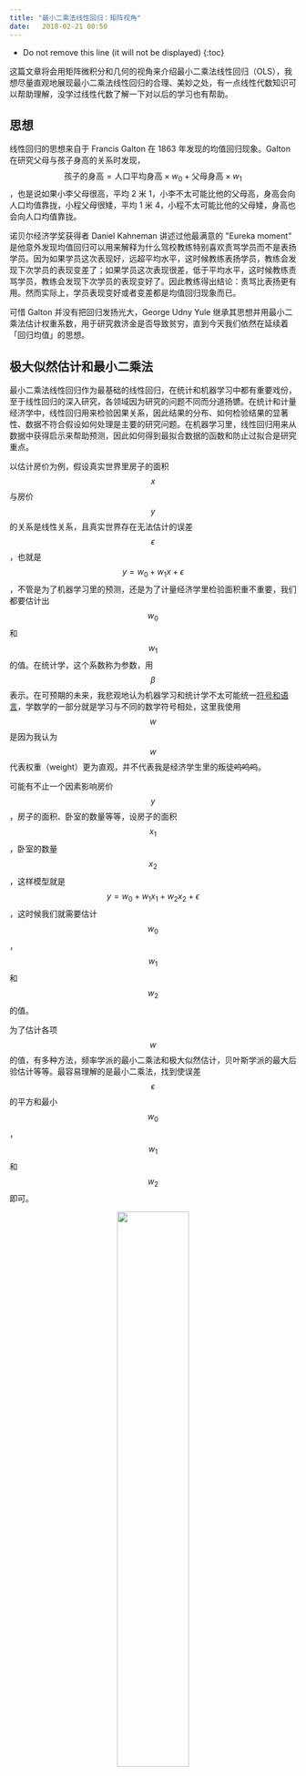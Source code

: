 ```yaml
---
title: "最小二乘法线性回归：矩阵视角"
date:   2018-02-21 00:50
---
```

* Do not remove this line (it will not be displayed)
{:toc}

这篇文章将会用矩阵微积分和几何的视角来介绍最小二乘法线性回归（OLS），我想尽量直观地展现最小二乘法线性回归的合理、美妙之处，有一点线性代数知识可以帮助理解，没学过线性代数了解一下对以后的学习也有帮助。

## 思想

线性回归的思想来自于 Francis Galton 在 1863 年发现的均值回归现象。Galton 在研究父母与孩子身高的关系时发现，$$\text{孩子的身高} = \text{人口平均身高} \times w_0 + \text{父母身高} \times w_1$$，也是说如果小李父母很高，平均 2 米 1，小李不太可能比他的父母高，身高会向人口均值靠拢，小程父母很矮，平均 1 米 4，小程不太可能比他的父母矮，身高也会向人口均值靠拢。

诺贝尔经济学奖获得者 Daniel Kahneman 讲述过他最满意的 "Eureka moment" 是他意外发现均值回归可以用来解释为什么驾校教练特别喜欢责骂学员而不是表扬学员。因为如果学员这次表现好，远超平均水平，这时候教练表扬学员，教练会发现下次学员的表现变差了；如果学员这次表现很差，低于平均水平，这时候教练责骂学员，教练会发现下次学员的表现变好了。因此教练得出结论：责骂比表扬更有用。然而实际上，学员表现变好或者变差都是均值回归现象而已。

可惜 Galton 并没有把回归发扬光大，George Udny Yule 继承其思想并用最小二乘法估计权重系数，用于研究救济金是否导致贫穷，直到今天我们依然在延续着「回归均值」的思想。

## 极大似然估计和最小二乘法

最小二乘法线性回归作为最基础的线性回归，在统计和机器学习中都有重要戏份，至于线性回归的深入研究，各领域因为研究的问题不同而分道扬镳。在统计和计量经济学中，线性回归用来检验因果关系，因此结果的分布、如何检验结果的显著性、数据不符合假设如何处理是主要的研究问题。在机器学习里，线性回归用来从数据中获得启示来帮助预测，因此如何得到最拟合数据的函数和防止过拟合是研究重点。

以估计房价为例，假设真实世界里房子的面积 $$x$$ 与房价 $$y$$ 的关系是线性关系，且真实世界存在无法估计的误差 $$\epsilon$$，也就是 $$y = w_0 + w_1x + \epsilon$$，不管是为了机器学习里的预测，还是为了计量经济学里检验面积重不重要，我们都要估计出 $$w_0$$ 和 $$w_1$$ 的值。在统计学，这个系数称为参数，用 $$\beta$$ 表示。在可预期的未来，我悲观地认为机器学习和统计学不太可能统一[符号和语言](https://statweb.stanford.edu/~tibs/stat315a/glossary.pdf)，学数学的一部分就是学习与不同的数学符号相处，这里我使用 $$w$$ 是因为我认为 $$w$$ 代表权重（weight）更为直观，并不代表我是经济学生里的叛徒~~呜呜呜~~。

可能有不止一个因素影响房价 $$y$$，房子的面积、卧室的数量等等，设房子的面积 $$x_1$$，卧室的数量 $$x_2$$，这样模型就是 $$y = w_0 + w_1x_1 + w_2x_2 + \epsilon$$，这时候我们就需要估计 $$w_0$$，$$w_1$$ 和 $$w_2$$ 的值。

为了估计各项 $$w$$ 的值，有多种方法，频率学派的最小二乘法和极大似然估计，贝叶斯学派的最大后验估计等等。最容易理解的是最小二乘法，找到使误差 $$\epsilon$$ 的平方和最小 $$w_0$$，$$w_1$$ 和 $$w_2$$ 即可。

<div style="text-align:center"><img src="img/linregWedge2Wedge.png" width=50%></div>

其次好理解的是极大似然估计，假设误差服从某个分布，找到让我们最有可能获得已有数据的 $$w_0$$，$$w_1$$ 和 $$w_2$$ ，也就是使 $$P(\text{已有数据} \mid w_0,w_1,w_2)$$ 最大的 $$w_0$$，$$w_1$$ 和 $$w_2$$。如果我们假设误差服从正态分布，如上图所示，数据是独立同分布（i.i.d.），最小二乘法得出的 $$w_0$$，$$w_1$$ 和 $$w_2$$ 就是极大似然估计。

不要觉得最小二乘法想法简单所以没用，我也有过这样的错误想法。1809 年高斯用最小二乘法估计出了谷神星的轨道，在此之后高斯为了最小二乘法发明者的头衔和 Legendre 争论不休，1829 年高斯证明了最小二乘法有特别好的性质，也就是高斯－马尔可夫定理，得再写一篇文章才能讲清楚。

有了收集好的数据，就可以用矩阵和微积分来得到权重。这些收集到的数据有很多条，用下标表示数据条目，这里以收集到 5 条数据为例。
$$y_1 = w_0 + w_1x_{11} + w_2x_{12} + \epsilon_1$$
$$y_2 = w_0 + w_1x_{21} + w_2x_{22} + \epsilon_2$$
$$y_3 = w_0 + w_1x_{31} + w_2x_{32} + \epsilon_3$$
$$y_4 = w_0 + w_1x_{41} + w_2x_{42} + \epsilon_4$$
$$y_5 = w_0 + w_1x_{51} + w_2x_{52} + \epsilon_5$$

看起来很混乱？是的，所以我们需要使用矩阵来简化这些繁琐的等式。
$$
\overrightarrow{y} = 
\begin{bmatrix}
  y_1 \\
  y_2 \\
  y_3 \\
  y_4 \\
  y_5
\end{bmatrix},\quad X = 
\begin{bmatrix}
1 & x_{11} & x_{12} \\ 
1 & x_{21} & x_{22} \\ 
1 & x_{31} & x_{32} \\ 
1 & x_{41} & x_{42} \\ 
1 & x_{51} & x_{52} 
\end{bmatrix},\quad \overrightarrow{w} = 
\begin{bmatrix}
  w_0 \\
  w_1 \\
  w_2 
\end{bmatrix},\quad \overrightarrow{\epsilon} = 
\begin{bmatrix}
  \epsilon_1 \\
  \epsilon_2 \\
  \epsilon_3 \\
  \epsilon_4 \\
  \epsilon_5
\end{bmatrix}
$$

用[矩阵乘法](https://ocw.mit.edu/courses/mathematics/18-06sc-linear-algebra-fall-2011/ax-b-and-the-four-subspaces/multiplication-and-inverse-matrices/)，就可以得到上面繁杂等式的简化版本。
$$\overrightarrow{y} = X\overrightarrow{w} + \overrightarrow{\epsilon}$$

最小二乘法的思想就是找到 $$\overrightarrow{w}$$ 让 $$\overrightarrow{\epsilon}$$ 的平方和，$$\overrightarrow{\epsilon}^T\overrightarrow{\epsilon}$$最小。为了简化公式，我这里不再使用箭头表示向量，而用小写字母表示列向量，大写表示矩阵，表示为
$$ \underset{w}{min} \quad \epsilon^{T}\epsilon$$

<div style="text-align:center"><img src="img/linRegContoursSSE.png" width=40%></div>

如果 $$\overrightarrow{w}$$ 是二维的，$$\epsilon^{T}\epsilon$$ 的图像是一个碗，如上图所示，这意味着存在一个全局最低点，这样的函数叫做凸函数，可以使用梯度下降法来得到全局最低点对应的的 $$\overrightarrow{w}$$，这个方法在吴恩达的[机器学习](https://www.coursera.org/learn/machine-learning/home)里有详细描述，鄙人也在博客里作过拙文[机器学习中的梯度下降法](http://lijiawei.cc/2017/03/22/Gradient-Descent/)，这里不再赘述，只讲用微积分直接求解。

由于 $$\epsilon = y - Xw$$, $$(AB)^T = B^TA^T$$ 以及矩阵代数符合乘法分配律，我们可以打开平方和得到
$$
\begin{equation}
\begin{split}
\epsilon^{T}\epsilon & = (y - Xw)^T(y - Xw)\\
 & = (y - Xw)^Ty - (y - Xw)^TXw \\
 & = y^Ty - (Xw)^Ty - y^TXw + (Xw)^TXw \\
 & = y^Ty - w^TX^Ty - y^TXw + w^TX^TXw
\end{split}
\end{equation}
$$

$$w^TX^Ty$$ 和 $$y^TXw$$ 得到的结果都是 $$1\times1$$ 的标量，对于标量 $$a$$，$$a^T = a$$，因此 $$w^TX^Ty = (w^TX^Ty)^T = y^TXw$$。

$$
\begin{equation}  \label{rss}
\begin{split}
\epsilon^{T}\epsilon
 & = y^Ty - (Xw)^Ty - y^TXw + (Xw)^TXw \\
 & = y^Ty - 2w^TX^Ty + w^TX^TXw
\end{split}
\end{equation}
$$

让 $$\epsilon^{T}\epsilon$$ 的梯度为零就可得到最小值，梯度就是导数的标量、向量或者矩阵形式。对于将一维标量映射到一维标量的函数，例如 $$f(x)=2x$$，其梯度是标量，就是导数 $$f'(x)=2$$，$$\epsilon^{T}\epsilon$$ 是一个将三维向量 $$w$$ 映射到一维标量的函数，其梯度为向量，将多维向量映射到多维向量的函数，其梯度为矩阵。用倒三角 $$\nabla$$ 表示梯度，对于 $$\epsilon^{T}\epsilon$$ 的梯度我们定义为
$$\nabla_{w}\epsilon^{T}\epsilon = 
\begin{bmatrix}
\frac{\partial \epsilon^{T}\epsilon}{\partial w_0}\\ 
\frac{\partial \epsilon^{T}\epsilon}{\partial w_1}\\ 
\frac{\partial \epsilon^{T}\epsilon}{\partial w_2}
\end{bmatrix}$$

我们先看 $$\nabla_{w}w^Ta$$ 的情况， 
$$a = \begin{bmatrix}
a_0\\ 
a_1\\ 
a_2
\end{bmatrix}$$，
用标量形式表示就是 $$w^Ta = w_0a_0 + w_1a_1+w_2a_2$$，可得

$$\nabla_{w}w^Ta = 
\begin{bmatrix}
\frac{\partial w^Ta}{\partial w_0}\\ 
\frac{\partial w^Ta}{\partial w_1}\\ 
\frac{\partial w^Ta}{\partial w_2}
\end{bmatrix} = 
\begin{bmatrix}
a_0\\ 
a_1\\ 
a_2
\end{bmatrix} = a
$$

因此可得 $$\epsilon^{T}\epsilon$$ 中的 $$- 2w^TX^Ty$$ 的梯度是 $$-2X^Ty$$。

对于 $$\nabla_{w}w^TAw$$，$$A$$ 必须为对称矩阵，
$$A = \begin{bmatrix}
a_{11} & a_{12} & a_{13} \\ 
a_{12} & a_{22} & a_{23} \\ 
a_{13} & a_{23} & a_{33}  
\end{bmatrix}$$，可得

$$
\begin{equation}
\begin{split}
w^TAw &= \begin{bmatrix}w_0 & w_1 & w_2\end{bmatrix}\begin{bmatrix}
a_{11} & a_{12} & a_{13} \\
a_{12} & a_{22} & a_{23} \\
a_{13} & a_{23} & a_{33}  
\end{bmatrix}\begin{bmatrix}
  w_0 \\
  w_1 \\
  w_2 
\end{bmatrix} \\
 & = \begin{bmatrix}w_0 & w_1 & w_2\end{bmatrix}
\begin{bmatrix}
a_{11}w_0 + a_{12}w_1 + a_{13}w_2 \\ 
a_{12}w_0 + a_{22}w_1 + a_{23}w_2 \\ 
a_{13}w_0 + a_{23}w_1 + a_{33}w_2 
\end{bmatrix} \\
 & = \quad w_0(a_{11}w_0 + a_{12}w_1 + a_{13}w_2)\\
 & \quad +w_1(a_{12}w_0 + a_{22}w_1 + a_{23}w_2)\\
 & \quad +w_2(a_{13}w_0 + a_{23}w_1 + a_{33}w_2) \\
 & = a_{11}w_0^2+ a_{22}w_1^2 + a_{33}w_2^2 +2a_{12}w_0w_1+
 2a_{13}w_0w_2+2a_{23}w_1w_2
\end{split}
\end{equation} 
$$

因此
$$
\nabla_{w}w^TAw = 
\begin{bmatrix}
\frac{\partial w^TAw}{\partial w_0}\\ 
\frac{\partial w^TAw}{\partial w_1}\\ 
\frac{\partial w^TAw}{\partial w_2}
\end{bmatrix} = 
\begin{bmatrix}
2a_{11}w_0 + 2a_{12}w_1 + 2a_{13}w_2\\ 
2a_{12}w_0 + 2a_{22}w_1 + 2a_{23}w_2\\ 
2a_{13}w_0 + 2a_{23}w_1 + 2a_{33}w_2
\end{bmatrix} = 2Aw
$$

对于 $$\epsilon^{T}\epsilon$$ 中的 $$w^TX^TXw$$, 无论有多少条数据，$$X^TX$$ 都是 $$3\times3$$ 的对称矩阵（太美妙了！），因此可得 $$w^TX^TXw$$ 的梯度是 $$2X^TX$$。

由以上推导可得梯度
$$\nabla_{w}\epsilon^{T}\epsilon = 
\begin{bmatrix}
\frac{\partial \epsilon^{T}\epsilon}{\partial w_0}\\ 
\frac{\partial \epsilon^{T}\epsilon}{\partial w_1}\\ 
\frac{\partial \epsilon^{T}\epsilon}{\partial w_2}
\end{bmatrix} = 2X^TXw - 2X^Ty
$$

当 $$\epsilon^{T}\epsilon$$ 最小时梯度为 0 ，梯度上的各项偏导数为 0，由此可得该位置的 $$\hat{w}$$
$$\begin{equation}
\begin{split}
2X^TX \hat{w} - 2X^Ty & = 0 \\
X^TX \hat{w} & = X^Ty \\
 \hat{w} &= (X^TX)^{-1}X^Ty
\end{split}
\end{equation}$$

以上对矩阵微积分进行的推导因为追求直观所以并不严谨，用求和符号 $$\Sigma$$ 也可以推出相同的结论，可参见斯坦福 CS231n 的附录 [Vector, Matrix, and Tensor Derivatives](http://cs231n.stanford.edu/vecDerivs.pdf) 和 fast.ai 的 [The Matrix Calculus You Need For Deep Learning](https://arxiv.org/abs/1802.01528)。

贝叶斯学派视角下的线性回归是完全不同的视角，鄙人不才没法讨论清楚。贝叶斯线性回归在特定条件下可以得到和极大似然估计/最小二乘法相同的结论和分布，但极大似然估计/最小二乘法要求$$\text{数据条目数}\ n \geq \text{数据特征数}\ d + 1$$，这样 $$X^TX$$ 才可以转置，也就是说 $$X$$ 必须是个高高瘦瘦的矩阵，而贝叶斯线性回归没有这样的要求。直观的理解是如果我们至少要有 2 个点，才能在二维平面拟合一条直线，只少有 3 个点，才能在三维空间里拟合一个平面。这里我们有 5 条数据和 2 项特征，$$5 > 2+1$$，因此可以使用极大似然估计/最小二乘法。

<img src="img/surfaceLinear.png" width=50%><img src="img/surfaceQuad.png" width=50%>

特征的 n 次方也有可能对 $$y$$ 有影响。机器学习的方法是把 $$X$$ 转换为 $$\phi(X)$$，例如
$$
X = 
\begin{bmatrix}
1 & x_{11} & x_{12} \\ 
1 & x_{21} & x_{22} \\ 
1 & x_{31} & x_{32} \\ 
1 & x_{41} & x_{42} \\ 
1 & x_{51} & x_{52} 
\end{bmatrix} \rightarrow \phi(X) = \begin{bmatrix}
1 & x_{11} & x_{12} & x_{11}^2 & x_{12}^2 \\ 
1 & x_{21} & x_{22} & x_{21}^2 & x_{22}^2 \\ 
1 & x_{31} & x_{32} & x_{31}^2 & x_{32}^2 \\ 
1 & x_{41} & x_{42} & x_{41}^2 & x_{42}^2 \\ 
1 & x_{51} & x_{52} & x_{51}^2 & x_{52}^2 
\end{bmatrix}
$$

然后使用最小二乘法得到相应的权重，形成曲面（高维空间在三维空间的投影），如上图所示，称为多项式回归。在计量经济学上，则是检验 $$y = X\beta_1 + \hat{y}^2\beta_2 +\epsilon$$  中的 $$\beta_2$$ 是否显著，称为 RESET 检验。

## 投影矩阵

<div style="text-align:center"><img src="img/projection.png" width=40%></div>

假设我们通过一个特征来估计 $$y$$，依然有 5 条数据，$$X =\begin{bmatrix}
1 & x_{11}\\ 
1 & x_{21}\\ 
1 & x_{31}\\ 
1 & x_{41}\\ 
1 & x_{51}
\end{bmatrix}$$，$$X$$ 的两条列向量 $$x_1 = \begin{bmatrix}
1\\ 
1\\ 
1\\ 
1\\ 
1
\end{bmatrix}$$ 和 $$x_2= \begin{bmatrix}
x_{11}\\ 
x_{21}\\ 
x_{31}\\ 
x_{41}\\ 
x_{51}
\end{bmatrix}$$ 通过权重 $$w = \begin{bmatrix}
w_{1}\\ 
w_{2}
\end{bmatrix}$$ 张成了 2 维的子空间，也就是一个平面，我们还知道向量 $$y$$。因为误差，$$y$$ 不在 $$x_1$$ 和 $$x_2$$ 张成的平面上，怎么样才能找到最好的 $$w$$ 呢？ 一种答案是找到 $$y$$ 在 $$x_1$$ 和 $$x_2$$ 张成的平面上投影 $$\hat{y} = X\hat{w}$$，如上图所示，$$\hat{w}$$ 就是最好的 $$w$$。

由投影的性质可知 $$y - \hat{y}$$ 垂直于 $$x_1$$ 和 $$x_2$$，用人话说就是从 $$\hat{y}$$ 的终点到 $$y$$ 的终点是一条垂直于 $$x_1$$ 和 $$x_2$$ 的向量，可得

$$
(y - \hat{y})^Tx_1 = (y - X\hat{w})^Tx_1 = 0\\
(y - \hat{y})^Tx_2 = (y - X\hat{w})^Tx_2 = 0
$$

把上式合并，可得

$$
\begin{equation}
\begin{split}
(y-X\hat{w})^TX &= 0\\
X^T(y-X\hat{w}) &= 0\\
X^Ty-X^TX\hat{w} &= 0\\
X^TX\hat{w} &=  X^Ty\\
\hat{w} &= (X^TX)^{-1}X^Ty
\end{split}
\end{equation}
$$

最小二乘法和投影矩阵是两种完全不同的思路，却得到了相同结论，岂不妙哉？

## 参考来源

回归均值的历史和讨论参考了 Joshua D. Angrist 和 Jörn-Steffen Pischke 的 Mostly harmless econometrics: An empiricist’s companion p.80。

Daniel Kahneman 的 "Eureka moment" 参考了维基百科的 [Regression toward the mean](https://en.wikipedia.org/wiki/Regression_toward_the_mean)，第一次听说是 [CS109](http://cs109.github.io/2015/pages/videos.html) Joe Blitzstein 讲授的 Bias and Regression。

高斯和最小二乘法的历史参考了维基百科的[最小二乘法](https://zh.wikipedia.org/zh-hans/最小二乘法)。

线性回归模型里，正态分布和独立同分布（i.i.d.）下的极大似然估计等价于最小二乘法，引自 Kevin Murphy 的 [Machine learning: a probabilistic perspective](https://www.cs.ubc.ca/~murphyk/MLbook/) p.218。

极大似然估计和贝叶斯线性回归得出相同分布，引自 Kevin Murphy 的 [Machine learning: a probabilistic perspective](https://www.cs.ubc.ca/~murphyk/MLbook/) p.237。

投影矩阵的性质参考了 Gilbert Strang 的 [Linear Algebra](https://ocw.mit.edu/courses/mathematics/18-06sc-linear-algebra-fall-2011/least-squares-determinants-and-eigenvalues/projections-onto-subspaces/)。

本文大部分图片引自 Kevin Murphy 的 [Machine learning: a probabilistic perspective 的图表](http://people.cs.ubc.ca/~murphyk/MLbook/figReport-16-Aug-2012/pmlFigureCodeTable.html)和 John W. Paisley 在 edx 开设的 [Machine Learning](https://www.edx.org/course/machine-learning-columbiax-csmm-102x-3?source=aw&awc=6798_1519170578_f1f2f564d9223983500725b947ccabe5&utm_source=aw&utm_medium=affiliate_partner&utm_content=text-link&utm_term=301045_https://www.class-central.com/)。
